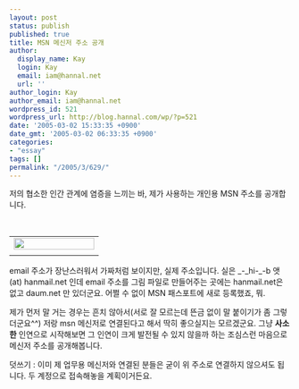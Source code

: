 ```yaml
---
layout: post
status: publish
published: true
title: MSN 메신저 주소 공개
author:
  display_name: Kay
  login: Kay
  email: iam@hannal.net
  url: ''
author_login: Kay
author_email: iam@hannal.net
wordpress_id: 521
wordpress_url: http://blog.hannal.com/wp/?p=521
date: '2005-03-02 15:33:35 +0900'
date_gmt: '2005-03-02 06:33:35 +0900'
categories:
- "essay"
tags: []
permalink: "/2005/3/629/"
---
```

<p>저의 협소한 인간 관계에 염증을 느끼는 바, 제가 사용하는 개인용 MSN 주소를 공개합니다. </p>
<p><center><br />
<table>
<tr>
<td><center><img src="http://blog.hannal.com/tt-attach/0302/050302152050287661/326526.png" width="144" height="21"></center></td>
</tr>
<tr>
<td class="centerphoto"> </td>
</tr>
</table>
<p></center></p>
<p>email 주소가 장난스러워서 가짜처럼 보이지만, 실제 주소입니다. 실은 _-_hi-_-b 앳(at) hanmail.net 인데 email 주소를 그림 파일로 만들어주는 곳에는 hanmail.net은 없고 daum.net 만 있더군요. 어쩔 수 없이 MSN 패스포트에 새로 등록했죠, 뭐.</p>
<p>제가 먼저 말 거는 경우는 흔치 않아서(서로 잘 모르는데 뜬금 없이 말 붙이기가 좀 그렇더군요^^) 저랑 msn 메신저로 연결된다고 해서 딱히 좋으실지는 모르겠군요. 그냥 <b>사소한</b> 인연으로 시작해보면 그 인연이 크게 발전될 수 있지 않을까 하는 조심스런 마음으로 메신저 주소를 공개해봅니다.</p>
<p>
덧쓰기 : 이미 제 업무용 메신저와 연결된 분들은 굳이 위 주소로 연결하지 않으셔도 됩니다. 두 계정으로 접속해놓을 계획이거든요.</p>
